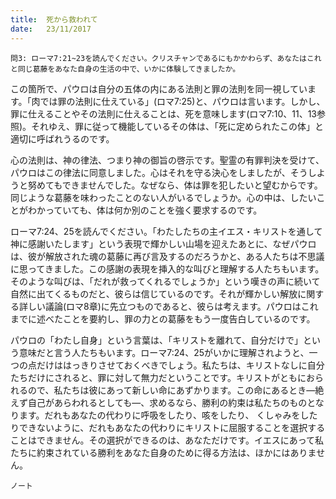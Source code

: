 ```yaml
---
title:  死から救われて
date:   23/11/2017
---
```


`問3: ローマ7:21~23を読んでください。クリスチャンであるにもかかわらず、あなたはこれと同じ葛藤をあなた自身の生活の中で、いかに体験してきましたか。`

この箇所で、パウロは自分の五体の内にある法則と罪の法則を同一視しています。「肉では罪の法則に仕えている」(ロマ7:25)と、パウロは言います。しかし、罪に仕えることやその法則に仕えることは、死を意味します(ロマ7:10、11、13参照)。それゆえ、罪に従って機能しているその体は、「死に定められたこの体」と適切に呼ばれうるのです。

心の法則は、神の律法、つまり神の御旨の啓示です。聖霊の有罪判決を受けて、パウロはこの律法に同意しました。心はそれを守る決心をしましたが、そうしようと努めてもできませんでした。なぜなら、体は罪を犯したいと望むからです。同じような葛藤を味わったことのない人がいるでしょうか。心の中は、したいことがわかっていても、体は何か別のことを強く要求するのです。

ローマ7:24、25を読んでください。「わたしたちの主イエス・キリストを通して神に感謝いたします」という表現で輝かしい山場を迎えたあとに、なぜパウロは、彼が解放された魂の葛藤に再び言及するのだろうかと、ある人たちは不思議に思ってきました。この感謝の表現を挿入的な叫びと理解する人たちもいます。そのような叫びは、「だれが救ってくれるでしょうか」という嘆きの声に続いて自然に出てくるものだと、彼らは信じているのです。それが輝かしい解放に関する詳しい議論(ロマ8章)に先立つものであると、彼らは考えます。パウロはこれまでに述べたことを要約し、罪の力との葛藤をもう一度告白しているのです。

パウロの「わたし自身」という言葉は、「キリストを離れて、自分だけで」という意味だと言う人たちもいます。ローマ7:24、25がいかに理解されようと、一つの点だけははっきりさせておくべきでしょう。私たちは、キリストなしに自分たちだけにされると、罪に対して無力だということです。キリストがともにおられるので、私たちは彼にあって新しい命にあずかります。この命にあるとき―絶えず自己があらわれるとしても―、求めるなら、勝利の約束は私たちのものとなります。だれもあなたの代わりに呼吸をしたり、咳をしたり、 くしゃみをしたりできないように、だれもあなたの代わりにキリストに屈服することを選択することはできません。その選択ができるのは、あなただけです。イエスにあって私たちに約束されている勝利をあなた自身のために得る方法は、ほかにはありません。

`ノート`

